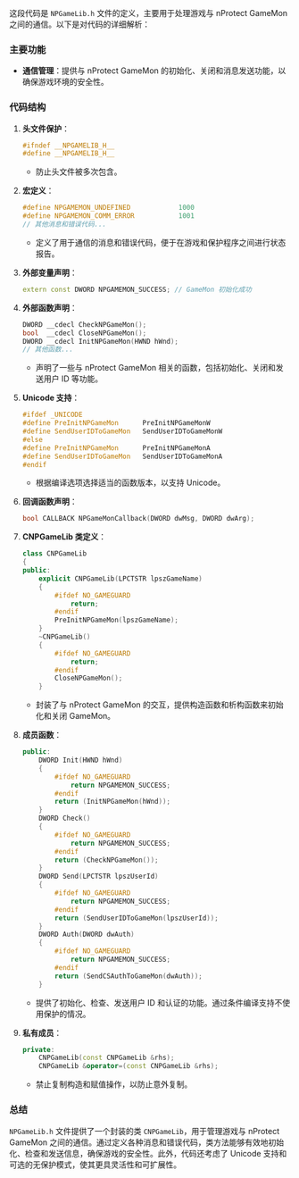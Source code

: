 这段代码是 `NPGameLib.h` 文件的定义，主要用于处理游戏与 nProtect GameMon 之间的通信。以下是对代码的详细解析：

### 主要功能

- **通信管理**：提供与 nProtect GameMon 的初始化、关闭和消息发送功能，以确保游戏环境的安全性。

### 代码结构

1. **头文件保护**：
   ```cpp
   #ifndef __NPGAMELIB_H__
   #define __NPGAMELIB_H__
   ```
   - 防止头文件被多次包含。

2. **宏定义**：
   ```cpp
   #define NPGAMEMON_UNDEFINED            1000
   #define NPGAMEMON_COMM_ERROR           1001
   // 其他消息和错误代码...
   ```
   - 定义了用于通信的消息和错误代码，便于在游戏和保护程序之间进行状态报告。

3. **外部变量声明**：
   ```cpp
   extern const DWORD NPGAMEMON_SUCCESS; // GameMon 初始化成功
   ```

4. **外部函数声明**：
   ```cpp
   DWORD __cdecl CheckNPGameMon();
   bool  __cdecl CloseNPGameMon();
   DWORD __cdecl InitNPGameMon(HWND hWnd);
   // 其他函数...
   ```
   - 声明了一些与 nProtect GameMon 相关的函数，包括初始化、关闭和发送用户 ID 等功能。

5. **Unicode 支持**：
   ```cpp
   #ifdef _UNICODE
   #define PreInitNPGameMon      PreInitNPGameMonW
   #define SendUserIDToGameMon   SendUserIDToGameMonW
   #else
   #define PreInitNPGameMon      PreInitNPGameMonA
   #define SendUserIDToGameMon   SendUserIDToGameMonA
   #endif
   ```
   - 根据编译选项选择适当的函数版本，以支持 Unicode。

6. **回调函数声明**：
   ```cpp
   bool CALLBACK NPGameMonCallback(DWORD dwMsg, DWORD dwArg);
   ```

7. **CNPGameLib 类定义**：
   ```cpp
   class CNPGameLib
   {
   public:
       explicit CNPGameLib(LPCTSTR lpszGameName)
       {
           #ifdef NO_GAMEGUARD
               return;
           #endif
           PreInitNPGameMon(lpszGameName);
       }
       ~CNPGameLib()
       {
           #ifdef NO_GAMEGUARD
               return;
           #endif
           CloseNPGameMon();
       }
   ```
   - 封装了与 nProtect GameMon 的交互，提供构造函数和析构函数来初始化和关闭 GameMon。

8. **成员函数**：
   ```cpp
   public:
       DWORD Init(HWND hWnd)
       {
           #ifdef NO_GAMEGUARD
               return NPGAMEMON_SUCCESS;
           #endif
           return (InitNPGameMon(hWnd));
       }
       DWORD Check()
       {
           #ifdef NO_GAMEGUARD
               return NPGAMEMON_SUCCESS;
           #endif
           return (CheckNPGameMon());
       }
       DWORD Send(LPCTSTR lpszUserId)
       {
           #ifdef NO_GAMEGUARD
               return NPGAMEMON_SUCCESS;
           #endif
           return (SendUserIDToGameMon(lpszUserId));
       }
       DWORD Auth(DWORD dwAuth)
       {
           #ifdef NO_GAMEGUARD
               return NPGAMEMON_SUCCESS;
           #endif
           return (SendCSAuthToGameMon(dwAuth));
       }
   ```
   - 提供了初始化、检查、发送用户 ID 和认证的功能。通过条件编译支持不使用保护的情况。

9. **私有成员**：
   ```cpp
   private:
       CNPGameLib(const CNPGameLib &rhs);
       CNPGameLib &operator=(const CNPGameLib &rhs);
   ```
   - 禁止复制构造和赋值操作，以防止意外复制。

### 总结

`NPGameLib.h` 文件提供了一个封装的类 `CNPGameLib`，用于管理游戏与 nProtect GameMon 之间的通信。通过定义各种消息和错误代码，类方法能够有效地初始化、检查和发送信息，确保游戏的安全性。此外，代码还考虑了 Unicode 支持和可选的无保护模式，使其更具灵活性和可扩展性。